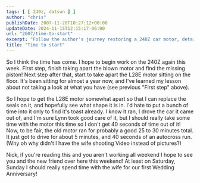```yaml
---
tags: [ [ 240z, datsun ] ]
author: "chris"
publishDate: 2007-11-28T10:27:12+00:00
updateDate: 2024-11-15T12:15:17-06:00
url: "2007/time-to-start"
excerpt: "Follow the author's journey restoring a 240Z car motor, detailing errors of the past and plans for engine rehabilitation."
title: "Time to start"
---
```


So I think the time has come. I hope to begin work on the 240Z again this week. First step, finish taking apart the blown motor and find the missing piston! Next step after that, start to take apart the L28E motor sitting on the floor. It's been sitting for almost a year now, and I've learned my lesson about not taking a look at what you have (see previous "First step" above).


So I hope to get the L28E motor somewhat apart so that I can replace the seals on it, and hopefully see what shape it is in. I'd hate to put a bunch of time into it only to find it's toast already. I know it ran, I drove the car it came out of, and I'm sure Lynn took good care of it, but I should really take some time with the motor this time so I don't get 40 seconds of time out of it! Now, to be fair, the old motor ran for probably a good 25 to 30 minutes total. It just got to drive for about 5 minutes, and 40 seconds of an autocross run. (Why oh why didn't I have the wife shooting Video instead of pictures?)


Nick, if you're reading this and you aren't working all weekend I hope to see you and the new friend over here this weekend! At least on Saturday, Sunday I should really spend time with the wife for our first Wedding Anniversary!
